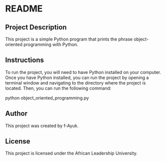 # README

## Project Description
This project is a simple Python program that prints the phrase object-oriented programming with Python.

## Instructions
To run the project, you will need to have Python installed on your computer. Once you have Python installed, you can run the project by opening a terminal window and navigating to the directory where the project is located. Then, you can run the following command:

python object_oriented_programming.py

## Author
This project was created by f-Ayuk.

## License
This project is licensed under the African Leadership University.
